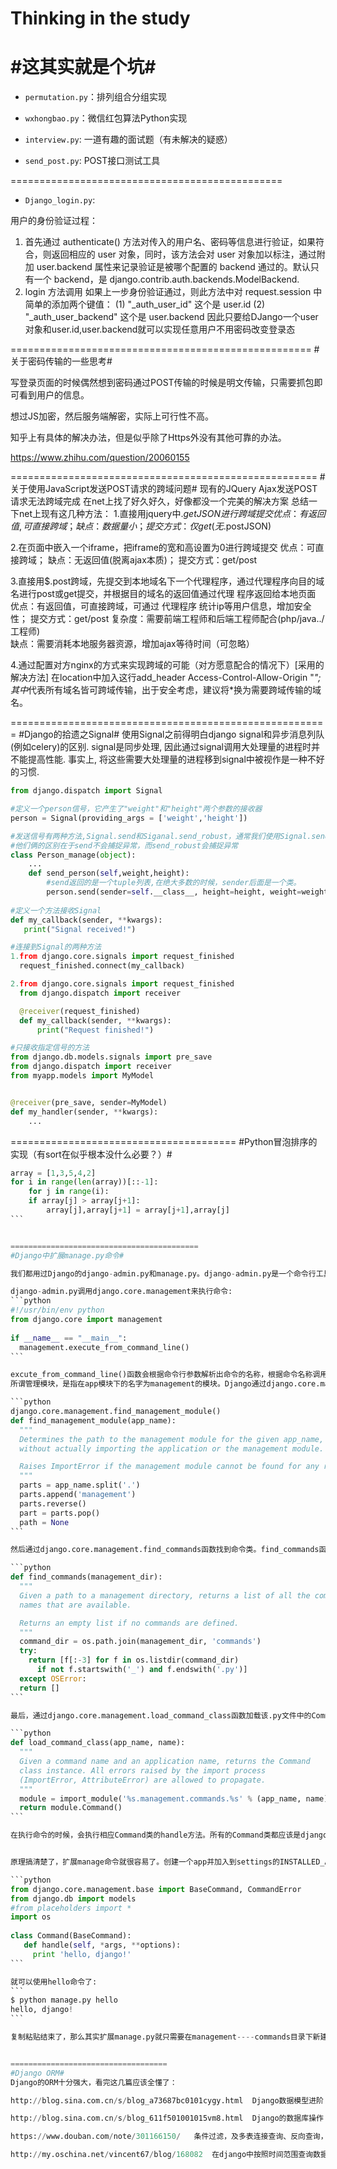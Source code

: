 ﻿# Thinking in the study #
#这其实就是个坑#
===============================================

- `permutation.py`：排列组合分组实现

- `wxhongbao.py`：微信红包算法Python实现

- `interview.py`: 一道有趣的面试题（有未解决的疑惑）

- `send_post.py`: POST接口测试工具


===============================================
- `Django_login.py`:

用户的身份验证过程：
1. 首先通过 authenticate() 方法对传入的用户名、密码等信息进行验证，如果符合，则返回相应的 user 对象，同时，该方法会对 user 对象加以标注，通过附加 user.backend 属性来记录验证是被哪个配置的 backend 通过的。默认只有一个 backend，是 django.contrib.auth.backends.ModelBackend.
2. login 方法调用
    如果上一步身份验证通过，则此方法中对 request.session 中简单的添加两个键值：
    (1) "_auth_user_id"  这个是 user.id
    (2) "_auth_user_backend" 这个是 user.backend
因此只要给DJango一个user对象和user.id,user.backend就可以实现任意用户不用密码改变登录态



====================================================
#关于密码传输的一些思考#

写登录页面的时候偶然想到密码通过POST传输的时候是明文传输，只需要抓包即可看到用户的信息。

想过JS加密，然后服务端解密，实际上可行性不高。

知乎上有具体的解决办法，但是似乎除了Https外没有其他可靠的办法。

https://www.zhihu.com/question/20060155


=====================================================
#关于使用JavaScript发送POST请求的跨域问题#
现有的JQuery Ajax发送POST请求无法跨域完成
在net上找了好久好久，好像都没一个完美的解决方案
总结一下net上现有这几种方法：
1.直接用jquery中$.getJSON进行跨域提交
          优点：有返回值,可直接跨域；
          缺点：数据量小；
          提交方式：仅get (无$.postJSON)

2.在页面中嵌入一个iframe，把iframe的宽和高设置为0进行跨域提交
           优点：可直接跨域；
           缺点：无返回值(脱离ajax本质)；
          提交方式：get/post

3.直接用$.post跨域，先提交到本地域名下一个代理程序，通过代理程序向目的域名进行post或get提交，并根据目的域名的返回值通过代理 程序返回给本地页面
          优点：有返回值，可直接跨域，可通过 代理程序 统计ip等用户信息，增加安全性；
          提交方式：get/post
          复杂度：需要前端工程师和后端工程师配合(php/java../工程师)  
           缺点：需要消耗本地服务器资源，增加ajax等待时间（可忽略）

4.通过配置对方nginx的方式来实现跨域的可能（对方愿意配合的情况下）[采用的解决方法]
在location中加入这行add_header Access-Control-Allow-Origin "*";
其中*代表所有域名皆可跨域传输，出于安全考虑，建议将*换为需要跨域传输的域名。


=======================================================
#Django的拾遗之Signal#
使用Signal之前得明白django signal和异步消息列队(例如celery)的区别. signal是同步处理, 因此通过signal调用大处理量的进程时并不能提高性能. 事实上, 将这些需要大处理量的进程移到signal中被视作是一种不好的习惯.
```python
from django.dispatch import Signal 

#定义一个person信号，它产生了"weight"和"height"两个参数的接收器
person = Signal(providing_args = ['weight','height'])

#发送信号有两种方法,Signal.send和Siganal.send_robust，通常我们使用Signal.send
#他们俩的区别在于send不会捕捉异常，而send_robust会捕捉异常
class Person_manage(object):
	...
	def send_person(self,weight,height):
		#send返回的是一个tuple列表,在绝大多数的时候，sender后面是一个类。		
		person.send(sender=self.__class__, height=height, weight=weight)
		
#定义一个方法接收Signal
def my_callback(sender, **kwargs):
   print("Signal received!")

#连接到Signal的两种方法
1.from django.core.signals import request_finished
  request_finished.connect(my_callback)

2.from django.core.signals import request_finished
  from django.dispatch import receiver

  @receiver(request_finished)
  def my_callback(sender, **kwargs):
      print("Request finished!")

#只接收指定信号的方法
from django.db.models.signals import pre_save
from django.dispatch import receiver
from myapp.models import MyModel


@receiver(pre_save, sender=MyModel)
def my_handler(sender, **kwargs):
    ...

```


=======================================
#Python冒泡排序的实现（有sort在似乎根本没什么必要？）#
````python
array = [1,3,5,4,2]
for i in range(len(array))[::-1]:
    for j in range(i):
	if array[j] > array[j+1]:
	    array[j],array[j+1] = array[j+1],array[j]
```


==========================================
#Django中扩展manage.py命令#

我们都用过Django的django-admin.py和manage.py。django-admin.py是一个命令行工具，可以执行一些管理任务，比如创建Django项目。而manage.py是在创建每个Django project时自动添加在项目目录下的，只是对manage.py的一个简单包装，其功能是将Django project放到sys.path目录中，同时设置DJANGO_SETTINGS_MODULE环境变量为当前project的setting.py文件。

django-admin.py调用django.core.management来执行命令:
```python
#!/usr/bin/env python
from django.core import management
  
if __name__ == "__main__":
  management.execute_from_command_line()
```

excute_from_command_line()函数会根据命令行参数解析出命令的名称，根据命令名称调用相应的Command执行命令。Command位于各个管理模块的commands模块下面。
所谓管理模块，是指在app模块下的名字为management的模块。Django通过django.core.management.find_management_module函数发现"管理模块":

```python
django.core.management.find_management_module()
def find_management_module(app_name):
  """
  Determines the path to the management module for the given app_name,
  without actually importing the application or the management module.

  Raises ImportError if the management module cannot be found for any reason.
  """
  parts = app_name.split('.')
  parts.append('management')
  parts.reverse()
  part = parts.pop()
  path = None
```

然后通过django.core.management.find_commands函数找到命令类。find_commands函数会在管理模块下查找.py文件，并将.py文件的名称匹配到命令名称:

```python
def find_commands(management_dir):
  """
  Given a path to a management directory, returns a list of all the command
  names that are available.

  Returns an empty list if no commands are defined.
  """
  command_dir = os.path.join(management_dir, 'commands')
  try:
    return [f[:-3] for f in os.listdir(command_dir)
      if not f.startswith('_') and f.endswith('.py')]
  except OSError:
  return []
```

最后，通过django.core.management.load_command_class函数加载该.py文件中的Command类:

```python
def load_command_class(app_name, name):
  """
  Given a command name and an application name, returns the Command
  class instance. All errors raised by the import process
  (ImportError, AttributeError) are allowed to propagate.
  """
  module = import_module('%s.management.commands.%s' % (app_name, name))
  return module.Command()
```

在执行命令的时候，会执行相应Command类的handle方法。所有的Command类都应该是django.core.management.base.BaseCommand的直接或间接子类。


原理搞清楚了，扩展manage命令就很容易了。创建一个app并加入到settings的INSTALLED_APPS中，在该app下面创建management.commands模块，并创建hello.py文件:

```python
from django.core.management.base import BaseCommand, CommandError
from django.db import models
#from placeholders import *
import os
  
class Command(BaseCommand):
   def handle(self, *args, **options):
     print 'hello, django!'
```

就可以使用hello命令了:
```
$ python manage.py hello
hello, django!
```

复制粘贴结束了，那么其实扩展manage.py就只需要在management----commands目录下新建文件夹并引入basecommands即可。


===================================
#Django ORM#
Django的ORM十分强大，看完这几篇应该全懂了：

http://blog.sina.com.cn/s/blog_a73687bc0101cygy.html  Django数据模型进阶

http://blog.sina.com.cn/s/blog_611f501001015vm8.html  Django的数据库操作

https://www.douban.com/note/301166150/   条件过滤，及多表连接查询、反向查询，某字段的distinct

http://my.oschina.net/vincent67/blog/168082  在django中按照时间范围查询数据库

